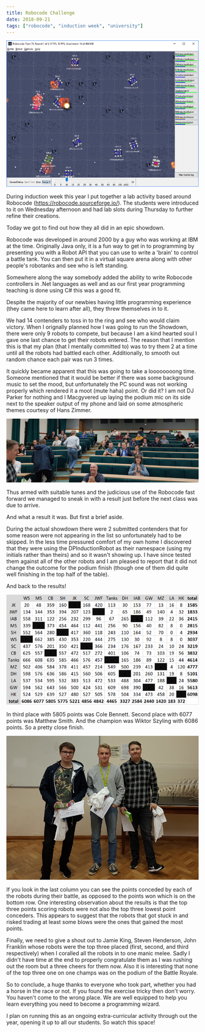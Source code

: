 ```yaml
---
title: Robocode Challenge
date: 2018-09-21
tags: ["robocode", "induction week", "university"]
---
```

![alt text](/img/post_images/180921_all_out_war.png "All Out War")


During induction week this year I put together a lab activity based around Robocode (https://robocode.sourceforge.io/). The students were introduced to it on Wednesday afternoon and had lab slots during Thursday to further refine their creations.

Today we got to find out how they all did in an epic showdown.

<!--more-->

Robocode was developed in around 2000 by a guy who was working at IBM at the time. Originally Java only, it is a fun way to get in to programming by presenting you with a Robot API that you can use to write a 'brain' to control a battle tank. You can then put it in a virtual square arena along with other people's robotanks and see who is left standing.

Somewhere along the way somebody added the ability to write Robocode controllers in .Net languages as well and as our first year programming teaching is done using C# this was a good fit.

Despite the majority of our newbies having little programming experience (they came here to learn after all), they threw themselves in to it. 

We had 14 contenders to toss in to the ring and see who would claim victory. When I orignally planned how I was going to run the Showdown, there were only 9 robots to compete, but because I am a kind hearted soul I gave one last chance to get their robots entered. The reason that I mention this is that my plan (that I mentally committed to) was to try them 2 at a time until all the robots had battled each other. Additionally, to smooth out random chance each pair was run 3 times.

It quickly became apparent that this was going to take a loooooooong time. Someone mentioned that it would be better if there was some background music to set the mood, but unfortunately the PC sound was not working properly which rendered it a moot (mute haha) point. Or did it? I am not DJ Parker for nothing and I Macgyvered up laying the podium mic on its side next to the speaker output of my phone and laid on some atmospheric themes courtesy of Hans Zimmer.

![alt text](/img/post_images/180921_crowd.png "The Patient Crowd")

Thus armed with suitable tunes and the judicious use of the Robocode fast forward we managed to sneak in with a result just before the next class was due to arrive.

And what a result it was. But first a brief aside.

During the actual showdown there were 2 submitted contenders that for some reason were not appearing in the list so unfortunately had to be skipped. In the less time pressured comfort of my own home I discovered that they were using the DPInductionRobot as their namespace (using my initials rather than theirs) and so it wasn't showing up. I have since tested them against all of the other robots and I am pleased to report that it did not change the outcome for the podium finish (though one of them did quite well finishing in the top half of the table).

And back to the results!

![alt text](/img/post_images/180921_results.png "The Results")

In third place with 5805 points was Cole Bennett. Second place with 6077 points was Matthew Smith. And the champion was Wiktor Szyling with 6086 points. So a pretty close finish.

![alt text](/img/post_images/180921_winners.png "The Winners")

If you look in the last column you can see the points conceded by each of the robots during their battle, as opposed to the points won which is on the bottom row. One interesting observation about the results is that the top three points scoring robots were not also the top three lowest point conceders. This appears to suggest that the robots that got stuck in and risked trading at least some blows were the ones that gained the most points.

Finally, we need to give a shout out to Jamie King, Steven Henderson, John Franklin whose robots were the top three placed (first, second, and third respectively) when I coralled all the robots in to one manic melee. Sadly I didn't have time at the end to properly congratulate them as I was rushing out the room but a three cheers for them now. Also it is interesting that none of the top three one on one champs was on the podium of the Battle Royale.

So to conclude, a huge thanks to everyone who took part, whether you had a horse in the race or not. If you found the exercise tricky then don't worry. You haven't come to the wrong place. We are well equipped to help you learn everything you need to become a programming wizard.

I plan on running this as an ongoing extra-curricular activity through out the year, opening it up to all our students. So watch this space!